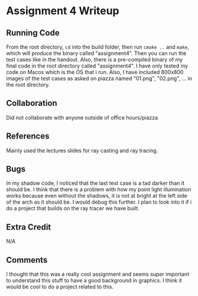 # Assignment 4 Writeup

## Running Code
From the root directory, `cd` into the build folder, then run `cmake ..` and `make`, which will produce the binary called "assignment4". Then you can run the test cases like in the handout. Also, there is a pre-compiled binary of my final code in the root directory called "assignment4". I have only tested my code on Macos which is the OS that i run. Also, I have included 800x800 images of the test cases as asked on piazza named "01.png", "02.png", ... in the root directory.

## Collaboration
Did not collaborate with anyone outside of office hours/piazza

## References
Mainly used the lectures slides for ray casting and ray tracing.

## Bugs
In my shadow code, I noticed that the last test case is a tad darker than it should be. I think that there is a problem with how my point light illumination works because even without the shadows, it is not at bright at the left side of the arch as it should be. I would debug this further. I plan to look into it if i do a project that builds on the ray tracer we have built.

## Extra Credit
N/A

## Comments
I thought that this was a really cool assignment and seems super important to understand this stuff to have a good background in graphics. I think it would be cool to do a project related to this.